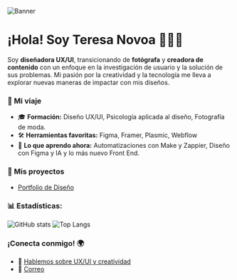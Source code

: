![Banner](https://productdesigner.teresanovoa.com/wp-content/uploads/2023/01/nombre-a-los-lados@2x.png)

# ¡Hola! Soy Teresa Novoa 👩‍💻✨
Soy **diseñadora UX/UI**, transicionando de **fotógrafa** y **creadora de contenido** con un enfoque en la investigación de usuario y la solución de sus problemas.
Mi pasión por la creatividad y la tecnología me lleva a explorar nuevas maneras de impactar con mis diseños.

### 🚀 Mi viaje
- 🎓 **Formación:** Diseño UX/UI, Psicología aplicada al diseño, Fotografía de moda.
- 🛠️ **Herramientas favoritas:** Figma, Framer, Plasmic, Webflow
- 🌱 **Lo que aprendo ahora:** Automatizaciones con Make y Zappier, Diseño con Figma y IA y lo más nuevo Front End.

### 🎨 Mis proyectos
- [Portfolio de Diseño](https://productdesigner.teresanovoa.com/)


### 📊 Estadísticas:
![GitHub stats](https://github-readme-stats.vercel.app/api?username=teresanov&show_icons=true&theme=radical)
![Top Langs](https://github-readme-stats.vercel.app/api/top-langs/?username=teresanov&layout=compact&theme=radical)

### ¡Conecta conmigo! 🌍
- 💬 [Hablemos sobre UX/UI y creatividad](https://teresanovoa@teresanovoa.com)
- 📩 [Correo](mailto:teresanovoa@teresanovoa.com)
